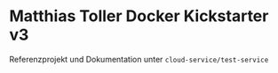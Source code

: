 # Matthias Toller Docker Kickstarter v3

Referenzprojekt und Dokumentation unter `cloud-service/test-service`